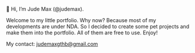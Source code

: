 👋 Hi, I’m Jude Max (@judemax).

Welcome to my little portfolio. Why now? Because most of my developments are under NDA. So I decided to create some pet projects and make them into the portfolio. All of them are free to use. Enjoy!

My contact: judemaxgthb@gmail.com
